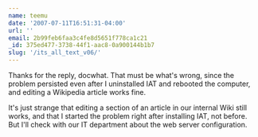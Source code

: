 ```yaml
---
name: teemu
date: '2007-07-11T16:51:31-04:00'
url: ''
email: 2b99feb6faa3c4fe8d5651f778ca1c21
_id: 375ed477-3738-44f1-aac8-0a900144b1b7
slug: '/its_all_text_v06/'
---
```


Thanks for the reply, docwhat. That must be what's wrong, since the problem
persisted even after I uninstalled IAT and rebooted the computer, and editing
a Wikipedia article works fine.

It's just strange that editing a section of an article in our internal Wiki
still works, and that I started the problem right after installing IAT, not
before. But I'll check with our IT department about the web server
configuration.
